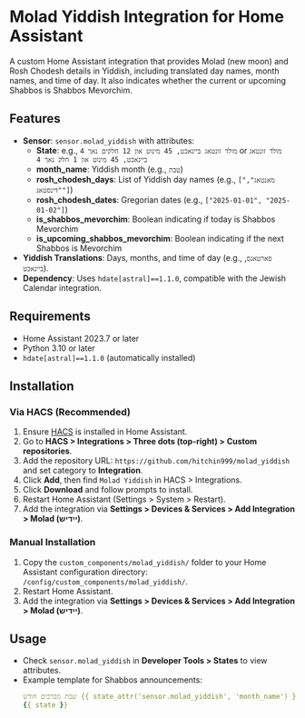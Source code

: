 # Molad Yiddish Integration for Home Assistant

A custom Home Assistant integration that provides Molad (new moon) and Rosh Chodesh details in Yiddish, including translated day names, month names, and time of day. It also indicates whether the current or upcoming Shabbos is Shabbos Mevorchim.

## Features

- **Sensor**: `sensor.molad_yiddish` with attributes:
  - **State**: e.g., `מולד זונטאג ביינאכט, 45 מינוט און 12 חלקים נאך 4` or `מולד זונטאג ביינאכט, 45 מינוט און 1 חלק נאך 4`
  - **month_name**: Yiddish month (e.g., `טבת`)
  - **rosh_chodesh_days**: List of Yiddish day names (e.g., `["מאנטאג", "דינסטאג"]`)
  - **rosh_chodesh_dates**: Gregorian dates (e.g., `["2025-01-01", "2025-01-02"]`)
  - **is_shabbos_mevorchim**: Boolean indicating if today is Shabbos Mevorchim
  - **is_upcoming_shabbos_mevorchim**: Boolean indicating if the next Shabbos is Mevorchim
- **Yiddish Translations**: Days, months, and time of day (e.g., `פארטאגס`, `ביינאכט`).
- **Dependency**: Uses `hdate[astral]==1.1.0`, compatible with the Jewish Calendar integration.

## Requirements

- Home Assistant 2023.7 or later
- Python 3.10 or later
- `hdate[astral]==1.1.0` (automatically installed)

## Installation

### Via HACS (Recommended)

1. Ensure [HACS](https://hacs.xyz/) is installed in Home Assistant.
2. Go to **HACS > Integrations > Three dots (top-right) > Custom repositories**.
3. Add the repository URL: `https://github.com/hitchin999/molad_yiddish` and set category to **Integration**.
4. Click **Add**, then find `Molad Yiddish` in HACS > Integrations.
5. Click **Download** and follow prompts to install.
6. Restart Home Assistant (Settings > System > Restart).
7. Add the integration via **Settings > Devices & Services > Add Integration > Molad (ייִדיש)**.

### Manual Installation

1. Copy the `custom_components/molad_yiddish/` folder to your Home Assistant configuration directory: `/config/custom_components/molad_yiddish/`.
2. Restart Home Assistant.
3. Add the integration via **Settings > Devices & Services > Add Integration > Molad (ייִדיש)**.

## Usage

- Check `sensor.molad_yiddish` in **Developer Tools > States** to view attributes.
- Example template for Shabbos announcements:
  ```yaml
  שבת מברכים חודש {{ state_attr('sensor.molad_yiddish', 'month_name') }} - ראש חודש, {{ state_attr('sensor.molad_yiddish', 'rosh_chodesh_days') | join(' און ') }}
  {{ state }}
